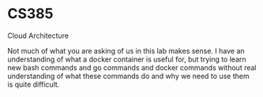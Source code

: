# CS385
Cloud Architecture

Not much of what you are asking of us in this lab makes sense. I have an understanding of what a docker container is useful for, but trying to learn new bash commands and go commands and docker commands without real understanding of what these commands do and why we need to use them is quite difficult.
